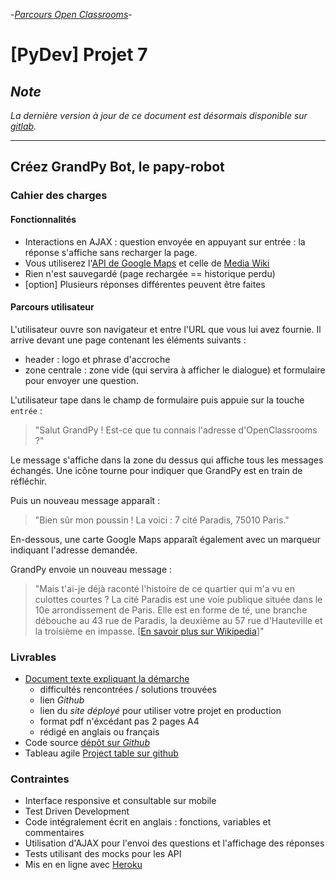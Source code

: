 -[_Parcours Open Classrooms_][oc]-
# [PyDev] Projet 7

## _Note_

_La dernière version à jour de ce document est désormais disponible sur [gitlab](https://gitlab.com/free_zed/grandpy/blob/master/README.md)._

---
## Créez GrandPy Bot, le papy-robot

### Cahier des charges

#### Fonctionnalités

*   Interactions en AJAX : question envoyée en appuyant sur entrée : la réponse s'affiche sans recharger la page.
*   Vous utiliserez l'[API de Google Maps][gmaps] et celle de [Media Wiki][mediawiki]
*   Rien n'est sauvegardé (page rechargée == historique perdu)
*   [option] Plusieurs réponses différentes peuvent être faites

#### Parcours utilisateur

L'utilisateur ouvre son navigateur et entre l'URL que vous lui avez fournie. Il arrive devant une page contenant les éléments suivants :

*   header : logo et phrase d'accroche
*   zone centrale : zone vide (qui servira à afficher le dialogue) et formulaire pour envoyer une question.

L'utilisateur tape dans le champ de formulaire puis appuie sur la touche `entrée` :

> "Salut GrandPy ! Est-ce que tu connais l'adresse d'OpenClassrooms ?"

Le message s'affiche dans la zone du dessus qui affiche tous les messages échangés. Une icône tourne pour indiquer que GrandPy est en train de réfléchir.

Puis un nouveau message apparaît :

>"Bien sûr mon poussin ! La voici : 7 cité Paradis, 75010 Paris."

En-dessous, une carte Google Maps apparaît également avec un marqueur indiquant l'adresse demandée.

GrandPy envoie un nouveau message :

> "Mais t'ai-je déjà raconté l'histoire de ce quartier qui m'a vu en culottes courtes ? La cité Paradis est une voie publique située dans le 10e arrondissement de Paris. Elle est en forme de té, une branche débouche au 43 rue de Paradis, la deuxième au 57 rue d'Hauteville et la troisième en impasse. [[En savoir plus sur Wikipedia](https://fr.wikipedia.org/wiki/Cit%C3%A9_Paradis)]"


### Livrables

- [Document texte expliquant la démarche][approach]
    * difficultés rencontrées / solutions trouvées
    * lien _Github_
    * lien du _site déployé_ pour utiliser votre projet en production
    * format pdf n'éxcédant pas 2 pages A4
    * rédigé en anglais ou français
- Code source [dépôt sur _Github_][readme]
- Tableau agile [Project table sur github][kanban]

### Contraintes

* Interface responsive et consultable sur mobile
* Test Driven Development
* Code intégralement écrit en anglais : fonctions, variables et commentaires
* Utilisation d'AJAX pour l'envoi des questions et l'affichage des réponses
* Tests utilisant des mocks pour les API
* Mis en en ligne avec [Heroku][heroku]


[approach]: https://gitlab.com/free_zed/grandpy/blob/master/doc/approach.md
[gmaps]: https://cloud.google.com/maps-platform/?hl=fr "API Google Maps"
[heroku]: https://devcenter.heroku.com/articles/getting-started-with-python
[kanban]: https://github.com/freezed/ocp7/projects/1
[mediawiki]: https://www.mediawiki.org/wiki/API:Main_page/fr
[oc]: https://openclassrooms.com/fr/projects/creez-grandpy-bot-le-papy-robot "Créez GrandPy Bot, le papy-robot"
[readme]: https://gitlab.com/free_zed/grandpy/blob/master/README.md

